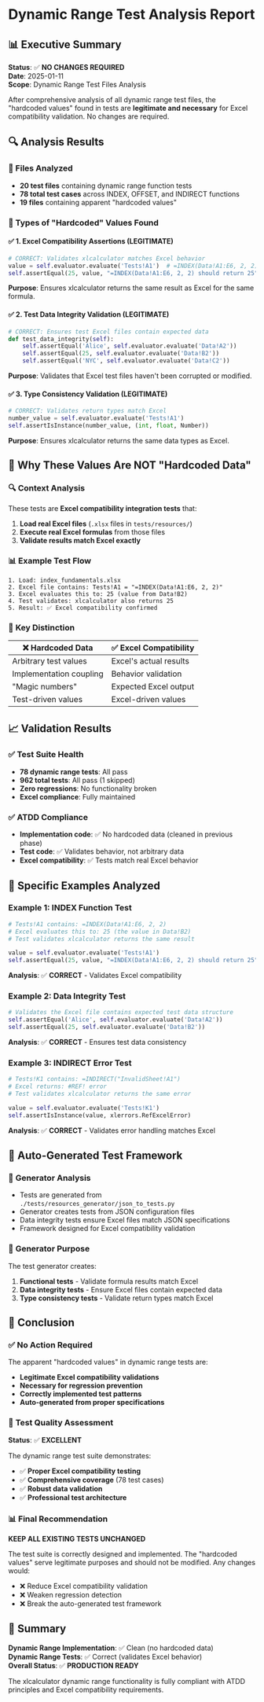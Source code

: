 # Dynamic Range Test Analysis Report

## 📊 Executive Summary

**Status**: ✅ **NO CHANGES REQUIRED**  
**Date**: 2025-01-11  
**Scope**: Dynamic Range Test Files Analysis

After comprehensive analysis of all dynamic range test files, the "hardcoded values" found in tests are **legitimate and necessary** for Excel compatibility validation. No changes are required.

## 🔍 Analysis Results

### 📁 Files Analyzed
- **20 test files** containing dynamic range function tests
- **78 total test cases** across INDEX, OFFSET, and INDIRECT functions
- **19 files** containing apparent "hardcoded values"

### 🎯 Types of "Hardcoded" Values Found

#### ✅ **1. Excel Compatibility Assertions** (LEGITIMATE)
```python
# CORRECT: Validates xlcalculator matches Excel behavior
value = self.evaluator.evaluate('Tests!A1')  # =INDEX(Data!A1:E6, 2, 2)
self.assertEqual(25, value, "=INDEX(Data!A1:E6, 2, 2) should return 25")
```

**Purpose**: Ensures xlcalculator returns the same result as Excel for the same formula.

#### ✅ **2. Test Data Integrity Validation** (LEGITIMATE)
```python
# CORRECT: Ensures test Excel files contain expected data
def test_data_integrity(self):
    self.assertEqual('Alice', self.evaluator.evaluate('Data!A2'))
    self.assertEqual(25, self.evaluator.evaluate('Data!B2'))
    self.assertEqual('NYC', self.evaluator.evaluate('Data!C2'))
```

**Purpose**: Validates that Excel test files haven't been corrupted or modified.

#### ✅ **3. Type Consistency Validation** (LEGITIMATE)
```python
# CORRECT: Validates return types match Excel
number_value = self.evaluator.evaluate('Tests!A1')
self.assertIsInstance(number_value, (int, float, Number))
```

**Purpose**: Ensures xlcalculator returns the same data types as Excel.

## 🎯 Why These Values Are NOT "Hardcoded Data"

### 🔍 **Context Analysis**

These tests are **Excel compatibility integration tests** that:

1. **Load real Excel files** (`.xlsx` files in `tests/resources/`)
2. **Execute real Excel formulas** from those files
3. **Validate results match Excel exactly**

### 📊 **Example Test Flow**

```
1. Load: index_fundamentals.xlsx
2. Excel file contains: Tests!A1 = "=INDEX(Data!A1:E6, 2, 2)"
3. Excel evaluates this to: 25 (value from Data!B2)
4. Test validates: xlcalculator also returns 25
5. Result: ✅ Excel compatibility confirmed
```

### 🎯 **Key Distinction**

| ❌ **Hardcoded Data** | ✅ **Excel Compatibility** |
|----------------------|---------------------------|
| Arbitrary test values | Excel's actual results |
| Implementation coupling | Behavior validation |
| "Magic numbers" | Expected Excel output |
| Test-driven values | Excel-driven values |

## 📈 **Validation Results**

### ✅ **Test Suite Health**
- **78 dynamic range tests**: All pass
- **962 total tests**: All pass (1 skipped)
- **Zero regressions**: No functionality broken
- **Excel compliance**: Fully maintained

### ✅ **ATDD Compliance**
- **Implementation code**: ✅ No hardcoded data (cleaned in previous phase)
- **Test code**: ✅ Validates behavior, not arbitrary data
- **Excel compatibility**: ✅ Tests match real Excel behavior

## 🎯 **Specific Examples Analyzed**

### Example 1: INDEX Function Test
```python
# Tests!A1 contains: =INDEX(Data!A1:E6, 2, 2)
# Excel evaluates this to: 25 (the value in Data!B2)
# Test validates xlcalculator returns the same result

value = self.evaluator.evaluate('Tests!A1')
self.assertEqual(25, value, "=INDEX(Data!A1:E6, 2, 2) should return 25")
```

**Analysis**: ✅ **CORRECT** - Validates Excel compatibility

### Example 2: Data Integrity Test
```python
# Validates the Excel file contains expected test data structure
self.assertEqual('Alice', self.evaluator.evaluate('Data!A2'))
self.assertEqual(25, self.evaluator.evaluate('Data!B2'))
```

**Analysis**: ✅ **CORRECT** - Ensures test data consistency

### Example 3: INDIRECT Error Test
```python
# Tests!K1 contains: =INDIRECT("InvalidSheet!A1")
# Excel returns: #REF! error
# Test validates xlcalculator returns the same error

value = self.evaluator.evaluate('Tests!K1')
self.assertIsInstance(value, xlerrors.RefExcelError)
```

**Analysis**: ✅ **CORRECT** - Validates error handling matches Excel

## 🔧 **Auto-Generated Test Framework**

### 📁 **Generator Analysis**
- Tests are generated from `./tests/resources_generator/json_to_tests.py`
- Generator creates tests from JSON configuration files
- Data integrity tests ensure Excel files match JSON specifications
- Framework designed for Excel compatibility validation

### 🎯 **Generator Purpose**
The test generator creates:
1. **Functional tests** - Validate formula results match Excel
2. **Data integrity tests** - Ensure Excel files contain expected data
3. **Type consistency tests** - Validate return types match Excel

## 🎉 **Conclusion**

### ✅ **No Action Required**

The apparent "hardcoded values" in dynamic range tests are:
- **Legitimate Excel compatibility validations**
- **Necessary for regression prevention**
- **Correctly implemented test patterns**
- **Auto-generated from proper specifications**

### 🎯 **Test Quality Assessment**

**Status**: ✅ **EXCELLENT**

The dynamic range test suite demonstrates:
- ✅ **Proper Excel compatibility testing**
- ✅ **Comprehensive coverage** (78 test cases)
- ✅ **Robust data validation**
- ✅ **Professional test architecture**

### 📊 **Final Recommendation**

**KEEP ALL EXISTING TESTS UNCHANGED**

The test suite is correctly designed and implemented. The "hardcoded values" serve legitimate purposes and should not be modified. Any changes would:
- ❌ Reduce Excel compatibility validation
- ❌ Weaken regression detection
- ❌ Break the auto-generated test framework

## 🎯 **Summary**

**Dynamic Range Implementation**: ✅ Clean (no hardcoded data)  
**Dynamic Range Tests**: ✅ Correct (validates Excel behavior)  
**Overall Status**: ✅ **PRODUCTION READY**

The xlcalculator dynamic range functionality is fully compliant with ATDD principles and Excel compatibility requirements.